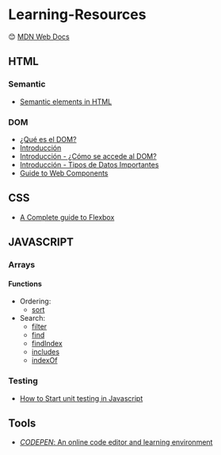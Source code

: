 # Learning-Resources

:blush: [MDN Web Docs](https://developer.mozilla.org)


## HTML
### Semantic
+ [Semantic elements in HTML](https://www.w3schools.com/html/html5_semantic_elements.asp)
### DOM
+ [¿Qué es el DOM?](https://www.youtube.com/watch?v=jgU3Wn0Txec)
+ [Introducción](https://developer.mozilla.org/es/docs/Referencia_DOM_de_Gecko/Introducci%C3%B3n)
+ [Introducción - ¿Cómo se accede al DOM?](https://developer.mozilla.org/es/docs/Referencia_DOM_de_Gecko/Introducci%C3%B3n#.C2.BFC.C3.B3mo_se_accede_al_DOM.3F)
+ [Introducción - Tipos de Datos Importantes](https://developer.mozilla.org/es/docs/Referencia_DOM_de_Gecko/Introducci%C3%B3n#Tipos_de_datos_importantes)
+ [Guide to Web Components](https://developers.google.com/web/fundamentals/web-components)

## CSS
+ [A Complete guide to Flexbox](https://css-tricks.com/snippets/css/a-guide-to-flexbox/)

## JAVASCRIPT
### Arrays
#### Functions
- Ordering: 
  + [sort](https://developer.mozilla.org/es/docs/Web/JavaScript/Referencia/Objetos_globales/Array/sort)
- Search:
  + [filter](https://developer.mozilla.org/es/docs/Web/JavaScript/Referencia/Objetos_globales/Array/filter)
  + [find](https://developer.mozilla.org/es/docs/Web/JavaScript/Referencia/Objetos_globales/Array/find)
  + [findIndex](https://developer.mozilla.org/es/docs/Web/JavaScript/Referencia/Objetos_globales/Array/findIndex)
  + [includes](https://developer.mozilla.org/es/docs/Web/JavaScript/Referencia/Objetos_globales/Array/includes)
  + [indexOf](https://developer.mozilla.org/es/docs/Web/JavaScript/Referencia/Objetos_globales/Array/indexOf)
  
### Testing
+ [How to Start unit testing in Javascript](https://www.freecodecamp.org/news/how-to-start-unit-testing-javascript)

## Tools
+ [*CODEPEN*: An online code editor and learning environment](https://codepen.io/)

